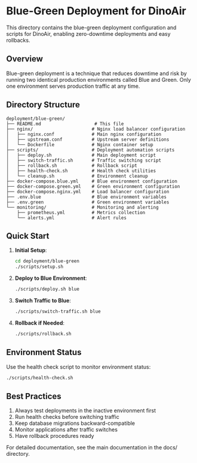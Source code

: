 # Blue-Green Deployment for DinoAir

This directory contains the blue-green deployment configuration and scripts for DinoAir, enabling zero-downtime deployments and easy rollbacks.

## Overview

Blue-green deployment is a technique that reduces downtime and risk by running two identical production environments called Blue and Green. Only one environment serves production traffic at any time.

## Directory Structure

```
deployment/blue-green/
├── README.md                    # This file
├── nginx/                      # Nginx load balancer configuration
│   ├── nginx.conf              # Main nginx configuration
│   ├── upstream.conf           # Upstream server definitions
│   └── Dockerfile              # Nginx container setup
├── scripts/                    # Deployment automation scripts
│   ├── deploy.sh               # Main deployment script
│   ├── switch-traffic.sh       # Traffic switching script
│   ├── rollback.sh             # Rollback script
│   ├── health-check.sh         # Health check utilities
│   └── cleanup.sh              # Environment cleanup
├── docker-compose.blue.yml     # Blue environment configuration
├── docker-compose.green.yml    # Green environment configuration
├── docker-compose.nginx.yml    # Load balancer configuration
├── .env.blue                   # Blue environment variables
├── .env.green                  # Green environment variables
└── monitoring/                 # Monitoring and alerting
    ├── prometheus.yml          # Metrics collection
    └── alerts.yml              # Alert rules
```

## Quick Start

1. **Initial Setup**:
   ```bash
   cd deployment/blue-green
   ./scripts/setup.sh
   ```

2. **Deploy to Blue Environment**:
   ```bash
   ./scripts/deploy.sh blue
   ```

3. **Switch Traffic to Blue**:
   ```bash
   ./scripts/switch-traffic.sh blue
   ```

4. **Rollback if Needed**:
   ```bash
   ./scripts/rollback.sh
   ```

## Environment Status

Use the health check script to monitor environment status:
```bash
./scripts/health-check.sh
```

## Best Practices

1. Always test deployments in the inactive environment first
2. Run health checks before switching traffic
3. Keep database migrations backward-compatible
4. Monitor applications after traffic switches
5. Have rollback procedures ready

For detailed documentation, see the main documentation in the docs/ directory.